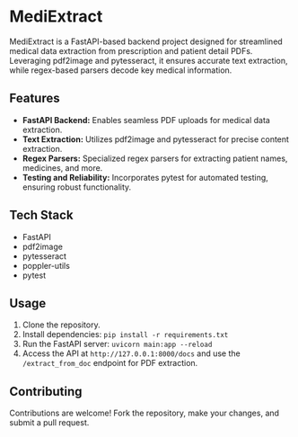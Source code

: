 # MediExtract

MediExtract is a FastAPI-based backend project designed for streamlined medical data extraction from prescription and patient detail PDFs. Leveraging pdf2image and pytesseract, it ensures accurate text extraction, while regex-based parsers decode key medical information.

## Features

- **FastAPI Backend:** Enables seamless PDF uploads for medical data extraction.
- **Text Extraction:** Utilizes pdf2image and pytesseract for precise content extraction.
- **Regex Parsers:** Specialized regex parsers for extracting patient names, medicines, and more.
- **Testing and Reliability:** Incorporates pytest for automated testing, ensuring robust functionality.

## Tech Stack

- FastAPI
- pdf2image
- pytesseract
- poppler-utils
- pytest

## Usage

1. Clone the repository.
2. Install dependencies: `pip install -r requirements.txt`
3. Run the FastAPI server: `uvicorn main:app --reload`
4. Access the API at `http://127.0.0.1:8000/docs` and use the `/extract_from_doc` endpoint for PDF extraction.

## Contributing

Contributions are welcome! Fork the repository, make your changes, and submit a pull request.
